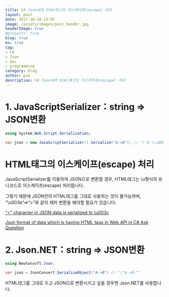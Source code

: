 ```yaml
---
title: C# Json내의 html태그의 이스케이프(escape) 처리
layout: post
date: 2017-10-18 13:05
image: /assets/images/post_header.jpg
headerImage: true
#projects: true
blog: true
ko: true
tag:
- C#
- Json
- dev
- programming
category: blog
author: pie
description: C# Json내의 html태그의 이스케이프(escape) 처리
---
```


# 1. JavaScriptSerializer：string ⇒ JSON변환
```cs
using System.Web.Script.Serialization;

var json = new JavaScriptSerializer().Serialize("A->B"); // "\"A-\\u003eB\"
```

# HTML태그의 이스케이프(escape) 처리

JavaScriptSerializer를 이용하여 JSON으로 변환할 경우, HTML태그는 \u형식의 유니코드로 이스케이프(escape) 처리됩니다.

그렇기 때문에 JSON안의 HTML태그를 그대로 사용하는 것이 불가능하며, “\u003e”⇒”>”와 같이 재차 변환을 해야할 필요가 있습니다.

[“<” character in JSON data is serialized to \u003c](https://stackoverflow.com/questions/21592283/character-in-json-data-is-serialized-to-u003c)

[Json format of data which is having HTML tags in Web API in C#
Ask Question](https://stackoverflow.com/questions/27190541/json-format-of-data-which-is-having-html-tags-in-web-api-in-c-sharp)


# 2. Json.NET：string ⇒ JSON변환
```cs
using Newtonsoft.Json;

var json = JsonConvert.SerializeObject("A->B") // "\"A->B\""
```

HTML태그를 그대로 두고 JSON으로 변환시키고 싶을 경우엔 Json.NET를 사용합니다.


